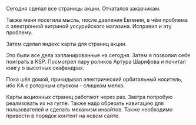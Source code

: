 Сегодня сделал все страницы акции. Отчатался заказчикам.

Также меня посетила мысль, после давления Евгения, в чём проблема с электронной витриной уссурийского магазина.
Исправил и эту проблему.

Затем сделал яндекс карты для страниц акции.

Это были все дела запланированные на сегодня.
Затем я позволил себе поиграть в KSP.
Посмотрел пару роликов Артура Шарифова и почитал книгу о высотных скафандрах.

Пока шёл домой, прикидывал электрический орбитальный носитель, ибо КА с роторным спуском - слишком мелко.

Карты акционных страниц работают через раз. Завтра попробую реализовать их на гугле.
Также надо обрезать навигацию для пользователей и сделать механизм инвайтов.
Также необходимо привести в порядок контент на новом сайте.